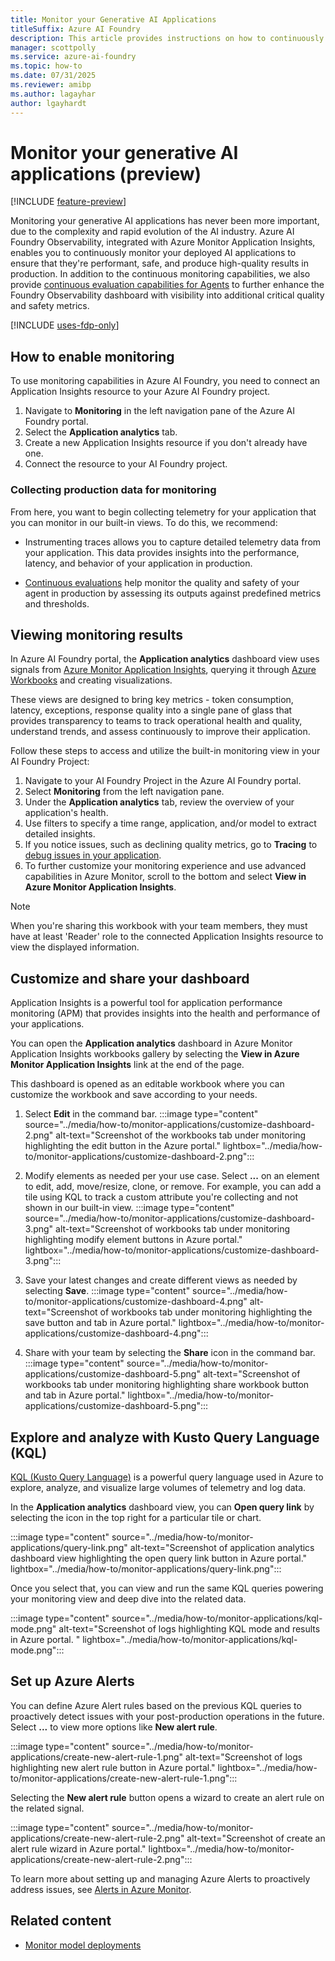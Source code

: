 ```yaml
---
title: Monitor your Generative AI Applications
titleSuffix: Azure AI Foundry
description: This article provides instructions on how to continuously monitor Generative AI Applications.
manager: scottpolly
ms.service: azure-ai-foundry
ms.topic: how-to
ms.date: 07/31/2025
ms.reviewer: amibp
ms.author: lagayhar  
author: lgayhardt
---
```


# Monitor your generative AI applications (preview)

[!INCLUDE [feature-preview](../includes/feature-preview.md)]

Monitoring your generative AI applications has never been more important, due to the complexity and rapid evolution of the AI industry. Azure AI Foundry Observability, integrated with Azure Monitor Application Insights, enables you to continuously monitor your deployed AI applications to ensure that they're performant, safe, and produce high-quality results in production. In addition to the continuous monitoring capabilities, we also provide [continuous evaluation capabilities for Agents](./continuous-evaluation-agents.md) to further enhance the Foundry Observability dashboard with visibility into additional critical quality and safety metrics.

[!INCLUDE [uses-fdp-only](../includes/uses-fdp-only.md)] 
## How to enable monitoring

To use monitoring capabilities in Azure AI Foundry, you need to connect an Application Insights resource to your Azure AI Foundry project.

1. Navigate to **Monitoring** in the left navigation pane of the Azure AI Foundry portal.
2. Select the **Application analytics** tab.
3. Create a new Application Insights resource if you don't already have one.
4. Connect the resource to your AI Foundry project.

### Collecting production data for monitoring

From here, you want to begin collecting telemetry for your application that you can monitor in our built-in views. To do this, we recommend:

- Instrumenting traces allows you to capture detailed telemetry data from your application. This data provides insights into the performance, latency, and behavior of your application in production.

- [Continuous evaluations](./continuous-evaluation-agents.md) help monitor the quality and safety of your agent in production by assessing its outputs against predefined metrics and thresholds.

## Viewing monitoring results

In Azure AI Foundry portal, the **Application analytics** dashboard view uses signals from [Azure Monitor Application Insights](/azure/azure-monitor/app/overview-dashboard), querying it through [Azure Workbooks](/azure/azure-monitor/visualize/workbooks-overview) and creating visualizations.

These views are designed to bring key metrics - token consumption, latency, exceptions, response quality into a single pane of glass that provides transparency to teams to track operational health and quality, understand trends, and assess continuously to improve their application.

Follow these steps to access and utilize the built-in monitoring view in your AI Foundry Project:

1. Navigate to your AI Foundry Project in the Azure AI Foundry portal.
2. Select **Monitoring** from the left navigation pane.
3. Under the **Application analytics** tab, review the overview of your application's health.
4. Use filters to specify a time range, application, and/or model to extract detailed insights.
5. If you notice issues, such as declining quality metrics, go to **Tracing**  to [debug issues in your application](./develop/trace-application.md).
6. To further customize your monitoring experience and use advanced capabilities in Azure Monitor, scroll to the bottom and select **View in Azure Monitor Application Insights**.

> [!NOTE]
> When you're sharing this workbook with your team members, they must have at least 'Reader' role to the connected Application Insights resource to view the displayed information.

## Customize and share your dashboard

Application Insights is a powerful tool for application performance monitoring (APM) that provides insights into the health and performance of your applications.

You can open the **Application analytics** dashboard in Azure Monitor Application Insights workbooks gallery by selecting the **View in Azure Monitor Application Insights** link at the end of the page.

This dashboard is opened as an editable workbook where you can customize the workbook and save according to your needs.

1. Select **Edit** in the command bar.
    :::image type="content" source="../media/how-to/monitor-applications/customize-dashboard-2.png" alt-text="Screenshot of the workbooks tab under monitoring highlighting the edit button in the Azure portal." lightbox="../media/how-to/monitor-applications/customize-dashboard-2.png":::

2. Modify elements as needed per your use case. Select **...** on an element to edit, add, move/resize, clone, or remove. For example, you can add a tile using KQL to track a custom attribute you're collecting and not shown in our built-in view.
    :::image type="content" source="../media/how-to/monitor-applications/customize-dashboard-3.png" alt-text="Screenshot of workbooks tab under monitoring highlighting modify element buttons in Azure portal." lightbox="../media/how-to/monitor-applications/customize-dashboard-3.png":::

3. Save your latest changes and create different views as needed by selecting **Save**.
    :::image type="content" source="../media/how-to/monitor-applications/customize-dashboard-4.png" alt-text="Screenshot of workbooks tab under monitoring highlighting the save button and tab in Azure portal." lightbox="../media/how-to/monitor-applications/customize-dashboard-4.png":::

4. Share with your team by selecting the **Share** icon in the command bar.
    :::image type="content" source="../media/how-to/monitor-applications/customize-dashboard-5.png" alt-text="Screenshot of workbooks tab under monitoring highlighting share workbook button and tab in Azure portal." lightbox="../media/how-to/monitor-applications/customize-dashboard-5.png":::

## Explore and analyze with Kusto Query Language (KQL)

[KQL (Kusto Query Language)](/kusto/query/) is a powerful query language used in Azure to explore, analyze, and visualize large volumes of telemetry and log data.

In the **Application analytics** dashboard view, you can **Open query link** by selecting the icon in the top right for a particular tile or chart.

:::image type="content" source="../media/how-to/monitor-applications/query-link.png" alt-text="Screenshot of application analytics dashboard view highlighting the open query link button in Azure portal." lightbox="../media/how-to/monitor-applications/query-link.png":::

Once you select that, you can view and run the same KQL queries powering your monitoring view and deep dive into the related data.

:::image type="content" source="../media/how-to/monitor-applications/kql-mode.png" alt-text="Screenshot of logs highlighting KQL mode and results in Azure portal. " lightbox="../media/how-to/monitor-applications/kql-mode.png":::

## Set up Azure Alerts

You can define Azure Alert rules based on the previous KQL queries to proactively detect issues with your post-production operations in the future. Select **...** to view more options like **New alert rule**.

:::image type="content" source="../media/how-to/monitor-applications/create-new-alert-rule-1.png" alt-text="Screenshot of logs highlighting new alert rule button in Azure portal." lightbox="../media/how-to/monitor-applications/create-new-alert-rule-1.png":::

Selecting the **New alert rule** button opens a wizard to create an alert rule on the related signal.

:::image type="content" source="../media/how-to/monitor-applications/create-new-alert-rule-2.png" alt-text="Screenshot of create an alert rule wizard in Azure portal." lightbox="../media/how-to/monitor-applications/create-new-alert-rule-2.png":::

To learn more about setting up and managing Azure Alerts to proactively address issues, see [Alerts in Azure Monitor](/azure/azure-monitor/alerts/alerts-overview).

## Related content

- [Monitor model deployments](../model-inference/how-to/monitor-models.md#metrics-explorer)
